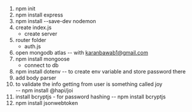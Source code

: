 1) npm init
2) npm install express
3) npm install --save-dev nodemon
4) create index.js
     - create server
5) router folder
     - auth.js
6) open mongodb atlas  -- with karanbawab1@gmail.com
7) npm install mongoose
    - connect to db
8) npm install dotenv
        -- to create env variable and store password there
9) add body parser
10) to validate the info getting from user is something called joy  
    -- npm install @hapi/joi
11) install bcryptjs - for password hashing
  -- npm install bcryptjs
12) npm install jsonwebtoken
